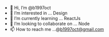 - 👋 Hi, I’m @b1997oct
- 👀 I’m interested in ... Design
- 🌱 I’m currently learning ... ReactJs
- 💞️ I’m looking to collaborate on ... Node
- 📫 How to reach me ...@b1997oct@gmail.com

<!---
b1997oct/b1997oct is a ✨ special ✨ repository because its `README.md` (this file) appears on your GitHub profile.
You can click the Preview link to take a look at your changes.
--->
